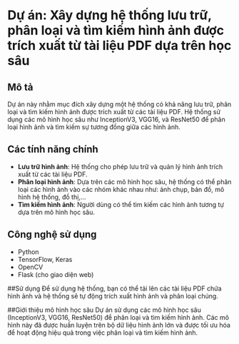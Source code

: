 # Dự án: Xây dựng hệ thống lưu trữ, phân loại và tìm kiếm hình ảnh được trích xuất từ tài liệu PDF dựa trên học sâu

## Mô tả
Dự án này nhằm mục đích xây dựng một hệ thống có khả năng lưu trữ, phân loại và tìm kiếm hình ảnh được trích xuất từ các tài liệu PDF. Hệ thống sử dụng các mô hình học sâu như InceptionV3, VGG16, và ResNet50 để phân loại hình ảnh và tìm kiếm sự tương đồng giữa các hình ảnh.

## Các tính năng chính
- **Lưu trữ hình ảnh**: Hệ thống cho phép lưu trữ và quản lý hình ảnh trích xuất từ các tài liệu PDF.
- **Phân loại hình ảnh**: Dựa trên các mô hình học sâu, hệ thống có thể phân loại các hình ảnh vào các nhóm khác nhau như: ảnh chụp, bản đồ, mô hình hệ thống, đồ thị,...
- **Tìm kiếm hình ảnh**: Người dùng có thể tìm kiếm các hình ảnh tương tự dựa trên mô hình học sâu.

## Công nghệ sử dụng
- Python
- TensorFlow, Keras
- OpenCV
- Flask (cho giao diện web)

##Sử dụng
Để sử dụng hệ thống, bạn có thể tải lên các tài liệu PDF chứa hình ảnh và hệ thống sẽ tự động trích xuất hình ảnh và phân loại chúng.

##Giới thiệu mô hình học sâu
Dự án sử dụng các mô hình học sâu (InceptionV3, VGG16, ResNet50) để phân loại và tìm kiếm hình ảnh. Các mô hình này đã được huấn luyện trên bộ dữ liệu hình ảnh lớn và được tối ưu hóa để hoạt động hiệu quả trong việc phân loại và tìm kiếm hình ảnh.
